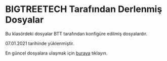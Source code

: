 # BIGTREETECH Tarafından Derlenmiş Dosyalar

Bu klasördeki dosyalar BTT tarafından konfigüre edilmiş dosyalardır.

07.01.2021 tarihinde yüklenmiştir.

En güncel dosyalara ulaşmak için [buraya](https://github.com/bigtreetech/BIGTREETECH-SKR-mini-E3) tıklayın.
